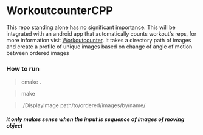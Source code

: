 # WorkoutcounterCPP
This repo standing alone has no significant importance.
This will be integrated with an android app that automatically counts workout's reps, for more information visit [Workoutcounter](https://github.com/anegm98/WorkoutCounter).
It takes a directory path of images and create a profile of unique images based on change of angle of motion between ordered images

### How to run

> cmake .

> make

> ./DisplayImage path/to/ordered/images/by/name/

##### it only makes sense when the input is sequence of images of moving object
